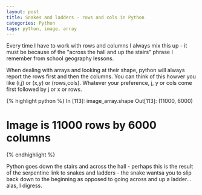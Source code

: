 ```yaml
---
layout: post
title: Snakes and ladders - rows and cols in Python
categories: Python
tags: python, image, array
---
```


Every time I have to work with rows and columns I always mix this up - it must be 
because of the "across the hall and up the stairs" phrase I remember from school 
geography lessons. 

When dealing with arrays and looking at their shape, python will always report the 
rows first and then the columns. You can think of this howver you like (i,j) or 
(x,y) or (rows,cols). Whatever your preference, j, y or cols come first followed 
by j or x or rows.

{% highlight python %}
In [113]: image_array.shape
Out[113]: (11000, 6000)

# Image is 11000 rows by 6000 columns
{% endhighlight %}

Python goes down the stairs and across the hall - perhaps this is the result of 
the serpentine link to snakes and ladders - the snake wantsa you to slip back down 
to the beginning as opposed to going across and up a ladder... alas, I digress.

